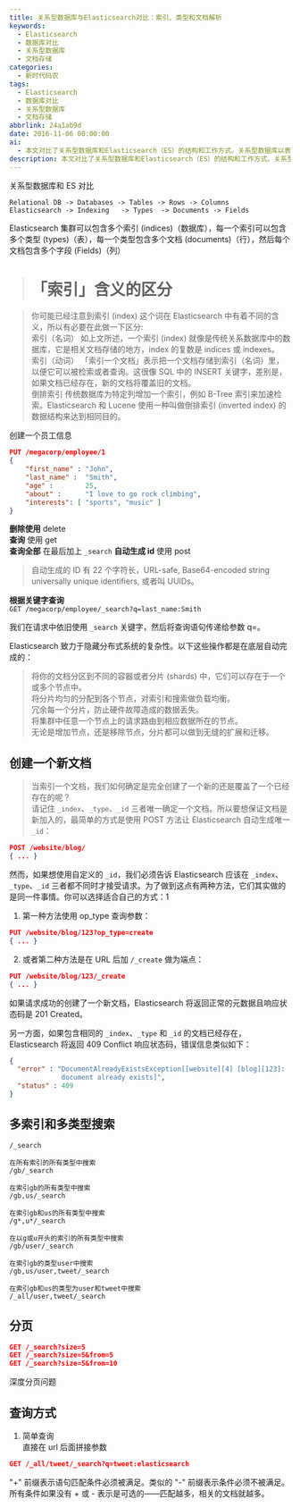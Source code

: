 ```yaml
---
title: 关系型数据库与Elasticsearch对比：索引、类型和文档解析
keywords:
  - Elasticsearch
  - 数据库对比
  - 关系型数据库
  - 文档存储
categories:
  - 新时代码农
tags:
  - Elasticsearch
  - 数据库对比
  - 关系型数据库
  - 文档存储
abbrlink: 24a1ab9d
date: 2016-11-06 00:00:00
ai:
  - 本文对比了关系型数据库和Elasticsearch（ES）的结构和工作方式。关系型数据库以表格形式存储数据，而ES使用倒排索引来加速搜索。文章介绍了如何创建、删除和查询ES中的文档，以及多索引和多类型搜索的用法。还提到了深度分页问题和查询方式的说明。
description: 本文对比了关系型数据库和Elasticsearch（ES）的结构和工作方式。关系型数据库以表格形式存储数据，而ES使用倒排索引来加速搜索。文章介绍了如何创建、删除和查询ES中的文档，以及多索引和多类型搜索的用法。还提到了深度分页问题和查询方式的说明。
---
```


关系型数据库和 ES 对比

```
Relational DB -> Databases -> Tables -> Rows -> Columns
Elasticsearch -> Indexing   -> Types  -> Documents -> Fields
```

Elasticsearch 集群可以包含多个索引 (indices)（数据库），每一个索引可以包含多个类型 (types)（表），每一个类型包含多个文档 (documents)（行），然后每个文档包含多个字段 (Fields)（列）

> # 「索引」含义的区分

> 你可能已经注意到索引 (index) 这个词在 Elasticsearch 中有着不同的含义，所以有必要在此做一下区分:  
> 索引（名词） 如上文所述，一个索引 (index) 就像是传统关系数据库中的数据库，它是相关文档存储的地方，index 的复数是 indices 或 indexes。  
> 索引（动词） 「索引一个文档」表示把一个文档存储到索引（名词）里，以便它可以被检索或者查询。这很像 SQL 中的 INSERT 关键字，差别是，如果文档已经存在，新的文档将覆盖旧的文档。  
> 倒排索引 传统数据库为特定列增加一个索引，例如 B-Tree 索引来加速检索。Elasticsearch 和 Lucene 使用一种叫做倒排索引 (inverted index) 的数据结构来达到相同目的。

创建一个员工信息

```json
PUT /megacorp/employee/1
{
    "first_name" : "John",
    "last_name" :  "Smith",
    "age" :        25,
    "about" :      "I love to go rock climbing",
    "interests": [ "sports", "music" ]
}
```

**删除使用** delete  
**查询** 使用 get  
**查询全部** 在最后加上 `_search`
**自动生成 id** 使用 post

> 自动生成的 ID 有 22 个字符长，URL-safe, Base64-encoded string universally unique identifiers, 或者叫 UUIDs。

**根据关键字查询**  
`GET /megacorp/employee/_search?q=last_name:Smith`

我们在请求中依旧使用 `_search` 关键字，然后将查询语句传递给参数 q=。

Elasticsearch 致力于隐藏分布式系统的复杂性。以下这些操作都是在底层自动完成的：

> 将你的文档分区到不同的容器或者分片 (shards) 中，它们可以存在于一个或多个节点中。  
> 将分片均匀的分配到各个节点，对索引和搜索做负载均衡。  
> 冗余每一个分片，防止硬件故障造成的数据丢失。  
> 将集群中任意一个节点上的请求路由到相应数据所在的节点。  
> 无论是增加节点，还是移除节点，分片都可以做到无缝的扩展和迁移。

## 创建一个新文档

> 当索引一个文档，我们如何确定是完全创建了一个新的还是覆盖了一个已经存在的呢？  
> 请记住 `_index`、`_type`、`_id` 三者唯一确定一个文档。所以要想保证文档是新加入的，最简单的方式是使用 POST 方法让 Elasticsearch 自动生成唯一 `_id`：

```json
POST /website/blog/
{ ... }
```

然而，如果想使用自定义的 `_id`，我们必须告诉 Elasticsearch 应该在 `_index`、`_type`、`_id` 三者都不同时才接受请求。为了做到这点有两种方法，它们其实做的是同一件事情。你可以选择适合自己的方式：1

1. 第一种方法使用 op_type 查询参数：

```json
PUT /website/blog/123?op_type=create
{ ... }
```

2. 或者第二种方法是在 URL 后加 `/_create` 做为端点：

```json
PUT /website/blog/123/_create
{ ... }
```

如果请求成功的创建了一个新文档，Elasticsearch 将返回正常的元数据且响应状态码是 201 Created。

另一方面，如果包含相同的 `_index`、`_type` 和 `_id` 的文档已经存在，Elasticsearch 将返回 409 Conflict 响应状态码，错误信息类似如下：

```json
{
  "error" : "DocumentAlreadyExistsException[[website][4] [blog][123]:
             document already exists]",
  "status" : 409
}
```

## 多索引和多类型搜索

```
/_search

在所有索引的所有类型中搜索
/gb/_search

在索引gb的所有类型中搜索
/gb,us/_search

在索引gb和us的所有类型中搜索
/g*,u*/_search

在以g或u开头的索引的所有类型中搜索
/gb/user/_search

在索引gb的类型user中搜索
/gb,us/user,tweet/_search

在索引gb和us的类型为user和tweet中搜索
/_all/user,tweet/_search
```

## 分页

```json
GET /_search?size=5
GET /_search?size=5&from=5
GET /_search?size=5&from=10
```

深度分页问题

## 查询方式

1. 简单查询  
   直接在 url 后面拼接参数

```json
GET /_all/tweet/_search?q=tweet:elasticsearch
```

"+" 前缀表示语句匹配条件必须被满足。类似的 "-" 前缀表示条件必须不被满足。所有条件如果没有 + 或 - 表示是可选的——匹配越多，相关的文档就越多。
